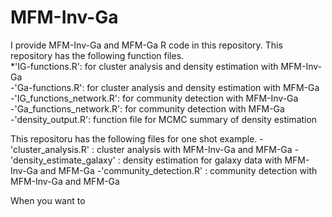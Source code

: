 # MFM-Inv-Ga
I provide MFM-Inv-Ga and MFM-Ga R code in this repository. This repository has the following function files.  
*'IG-functions.R': for cluster analysis and density estimation with MFM-Inv-Ga  
-'Ga-functions.R': for cluster analysis and density estimation with MFM-Ga  
-'IG_functions_network.R': for community detection with MFM-Inv-Ga  
-'Ga_functions_network.R': for community detection with MFM-Ga  
-'density_output.R': function file for MCMC summary of density estimation  

This repositoru has the following files for one shot example.
  -'cluster_analysis.R' : cluster analysis with MFM-Inv-Ga and MFM-Ga
  -'density_estimate_galaxy' : density estimation for galaxy data with MFM-Inv-Ga and MFM-Ga
  -'community_detection.R' : community detection with MFM-Inv-Ga and MFM-Ga

When you want to 
